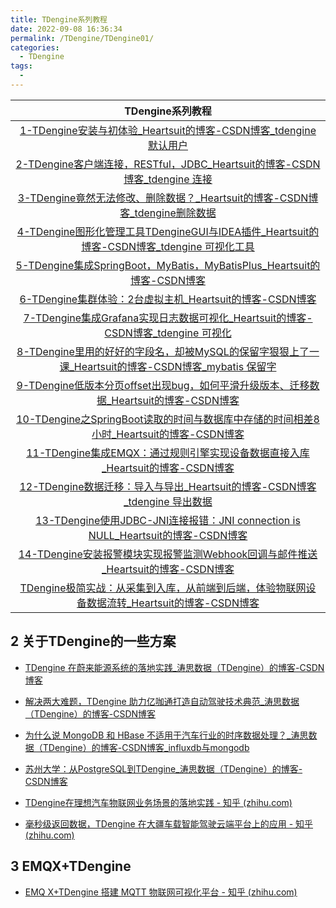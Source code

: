 ```yaml
---
title: TDengine系列教程
date: 2022-09-08 16:36:34
permalink: /TDengine/TDengine01/
categories: 
  - TDengine
tags: 
  - 
---
```


|                       TDengine系列教程                       |
| :----------------------------------------------------------: |
| [1-TDengine安装与初体验_Heartsuit的博客-CSDN博客_tdengine 默认用户](https://heartsuit.blog.csdn.net/article/details/119146355) |
| [2-TDengine客户端连接，RESTful，JDBC_Heartsuit的博客-CSDN博客_tdengine 连接](https://heartsuit.blog.csdn.net/article/details/119146497) |
| [3-TDengine竟然无法修改、删除数据？_Heartsuit的博客-CSDN博客_tdengine删除数据](https://heartsuit.blog.csdn.net/article/details/119166861) |
| [4-TDengine图形化管理工具TDengineGUI与IDEA插件_Heartsuit的博客-CSDN博客_tdengine 可视化工具](https://heartsuit.blog.csdn.net/article/details/119202706) |
| [5-TDengine集成SpringBoot，MyBatis，MyBatisPlus_Heartsuit的博客-CSDN博客](https://heartsuit.blog.csdn.net/article/details/119234603) |
| [6-TDengine集群体验：2台虚拟主机_Heartsuit的博客-CSDN博客](https://heartsuit.blog.csdn.net/article/details/119270059) |
| [7-TDengine集成Grafana实现日志数据可视化_Heartsuit的博客-CSDN博客_tdengine 可视化](https://heartsuit.blog.csdn.net/article/details/119315984) |
| [8-TDengine里用的好好的字段名，却被MySQL的保留字狠狠上了一课_Heartsuit的博客-CSDN博客_mybatis 保留字](https://heartsuit.blog.csdn.net/article/details/120207424) |
| [9-TDengine低版本分页offset出现bug，如何平滑升级版本、迁移数据_Heartsuit的博客-CSDN博客](https://heartsuit.blog.csdn.net/article/details/120222299) |
| [10-TDengine之SpringBoot读取的时间与数据库中存储的时间相差8小时_Heartsuit的博客-CSDN博客](https://heartsuit.blog.csdn.net/article/details/120327650) |
| [11-TDengine集成EMQX：通过规则引擎实现设备数据直接入库_Heartsuit的博客-CSDN博客](https://heartsuit.blog.csdn.net/article/details/120432721) |
| [12-TDengine数据迁移：导入与导出_Heartsuit的博客-CSDN博客_tdengine 导出数据](https://heartsuit.blog.csdn.net/article/details/120447413) |
| [13-TDengine使用JDBC-JNI连接报错：JNI connection is NULL_Heartsuit的博客-CSDN博客](https://heartsuit.blog.csdn.net/article/details/121269395) |
| [14-TDengine安装报警模块实现报警监测Webhook回调与邮件推送_Heartsuit的博客-CSDN博客](https://heartsuit.blog.csdn.net/article/details/121328660) |
| [TDengine极简实战：从采集到入库，从前端到后端，体验物联网设备数据流转_Heartsuit的博客-CSDN博客](https://heartsuit.blog.csdn.net/article/details/122400447) |

## 2 关于TDengine的一些方案

- [TDengine 在蔚来能源系统的落地实践_涛思数据（TDengine）的博客-CSDN博客](https://blog.csdn.net/taos_data/article/details/123790937?spm=1001.2014.3001.5502)

- [解决两大难题，TDengine 助力亿咖通打造自动驾驶技术典范_涛思数据（TDengine）的博客-CSDN博客](https://blog.csdn.net/taos_data/article/details/124036013?spm=1001.2014.3001.5502)
- [为什么说 MongoDB 和 HBase 不适用于汽车行业的时序数据处理？_涛思数据（TDengine）的博客-CSDN博客_influxdb与mongodb](https://blog.csdn.net/taos_data/article/details/124738383?spm=1001.2014.3001.5502)
- [苏州大学：从PostgreSQL到TDengine_涛思数据（TDengine）的博客-CSDN博客](https://blog.csdn.net/taos_data/article/details/126120085?spm=1001.2014.3001.5502)
- [TDengine在理想汽车物联网业务场景的落地实践 - 知乎 (zhihu.com)](https://zhuanlan.zhihu.com/p/413089425)
- [毫秒级返回数据，TDengine 在大疆车载智能驾驶云端平台上的应用 - 知乎 (zhihu.com)](https://zhuanlan.zhihu.com/p/542109306)

## 3 EMQX+TDengine

- [EMQ X+TDengine 搭建 MQTT 物联网可视化平台 - 知乎 (zhihu.com)](https://zhuanlan.zhihu.com/p/167994599)